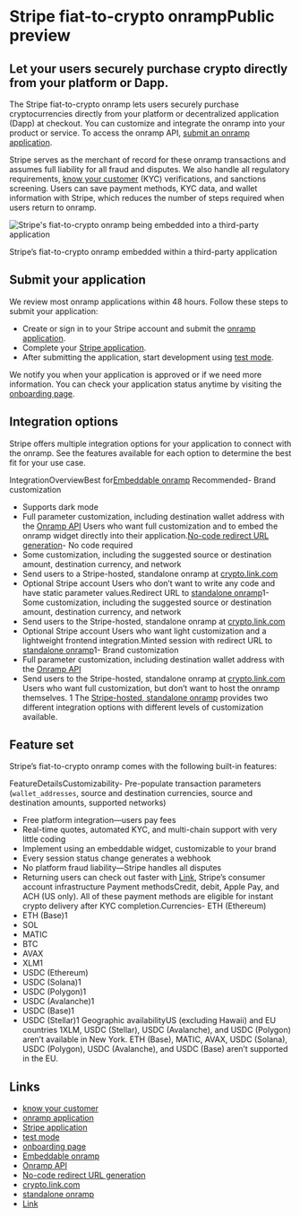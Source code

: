 # Stripe fiat-to-crypto onrampPublic preview

## Let your users securely purchase crypto directly from your platform or Dapp.

The Stripe fiat-to-crypto onramp lets users securely purchase cryptocurrencies
directly from your platform or decentralized application (Dapp) at checkout. You
can customize and integrate the onramp into your product or service. To access
the onramp API, [submit an onramp
application](https://docs.stripe.com/crypto/onramp#submit-your-application).

Stripe serves as the merchant of record for these onramp transactions and
assumes full liability for all fraud and disputes. We also handle all regulatory
requirements, [know your
customer](https://en.wikipedia.org/wiki/Know_your_customer) (KYC) verifications,
and sanctions screening. Users can save payment methods, KYC data, and wallet
information with Stripe, which reduces the number of steps required when users
return to onramp.

![Stripe's fiat-to-crypto onramp being embedded into a third-party
application](https://b.stripecdn.com/docs-statics-srv/assets/crypto-onramp-overview.c9ec889d4c12403f4b2dbc17600dc640.png)

Stripe’s fiat-to-crypto onramp embedded within a third-party application

## Submit your application

We review most onramp applications within 48 hours. Follow these steps to submit
your application:

- Create or sign in to your Stripe account and submit the [onramp
application](https://dashboard.stripe.com/register?redirect=%2Fcrypto-onramp%2Fapplication).
- Complete your [Stripe
application](https://dashboard.stripe.com/account/onboarding).
- After submitting the application, start development using [test
mode](https://docs.stripe.com/test-mode).

We notify you when your application is approved or if we need more information.
You can check your application status anytime by visiting the [onboarding
page](https://dashboard.stripe.com/crypto-onramp/onboarding).

## Integration options

Stripe offers multiple integration options for your application to connect with
the onramp. See the features available for each option to determine the best fit
for your use case.

IntegrationOverviewBest for[Embeddable
onramp](https://docs.stripe.com/crypto/onramp/emeddable-onramp-guide)
Recommended- Brand customization
- Supports dark mode
- Full parameter customization, including destination wallet address with the
[Onramp API](https://docs.stripe.com/crypto/onramp/api-reference#api-reference)
Users who want full customization and to embed the onramp widget directly into
their application.[No-code redirect URL
generation](https://docs.stripe.com/crypto/onramp/standalone-onramp-quickstart)-
No code required
- Some customization, including the suggested source or destination amount,
destination currency, and network
- Send users to a Stripe-hosted, standalone onramp at
[crypto.link.com](https://crypto.link.com/)
- Optional Stripe account
Users who don’t want to write any code and have static parameter values.Redirect
URL to [standalone
onramp](https://docs.stripe.com/crypto/onramp/standalone-onramp-guide)1- Some
customization, including the suggested source or destination amount, destination
currency, and network
- Send users to the Stripe-hosted, standalone onramp at
[crypto.link.com](https://crypto.link.com/)
- Optional Stripe account
Users who want light customization and a lightweight frontend integration.Minted
session with redirect URL to [standalone
onramp](https://docs.stripe.com/crypto/onramp/standalone-onramp-guide)1- Brand
customization
- Full parameter customization, including destination wallet address with the
[Onramp API](https://docs.stripe.com/crypto/onramp/api-reference#api-reference)
- Send users to the Stripe-hosted, standalone onramp at
[crypto.link.com](https://crypto.link.com/)
Users who want full customization, but don’t want to host the onramp themselves.
1 The [Stripe-hosted, standalone
onramp](https://docs.stripe.com/crypto/onramp/standalone-onramp-guide) provides
two different integration options with different levels of customization
available.

## Feature set

Stripe’s fiat-to-crypto onramp comes with the following built-in features:

FeatureDetailsCustomizability- Pre-populate transaction parameters
(`wallet_addresses`, source and destination currencies, source and destination
amounts, supported networks)
- Free platform integration—users pay fees
- Real-time quotes, automated KYC, and multi-chain support with very little
coding
- Implement using an embeddable widget, customizable to your brand
- Every session status change generates a webhook
- No platform fraud liability—Stripe handles all disputes
- Returning users can check out faster with
[Link](https://docs.stripe.com/payments/link), Stripe’s consumer account
infrastructure
Payment methodsCredit, debit, Apple Pay, and ACH (US only). All of these payment
methods are eligible for instant crypto delivery after KYC
completion.Currencies- ETH (Ethereum)
- ETH (Base)1
- SOL
- MATIC
- BTC
- AVAX
- XLM1
- USDC (Ethereum)
- USDC (Solana)1
- USDC (Polygon)1
- USDC (Avalanche)1
- USDC (Base)1
- USDC (Stellar)1
Geographic availabilityUS (excluding Hawaii) and EU countries
1XLM, USDC (Stellar), USDC (Avalanche), and USDC (Polygon) aren’t available in
New York. ETH (Base), MATIC, AVAX, USDC (Solana), USDC (Polygon), USDC
(Avalanche), and USDC (Base) aren’t supported in the EU.

## Links

- [know your customer](https://en.wikipedia.org/wiki/Know_your_customer)
- [onramp
application](https://dashboard.stripe.com/register?redirect=%2Fcrypto-onramp%2Fapplication)
- [Stripe application](https://dashboard.stripe.com/account/onboarding)
- [test mode](https://docs.stripe.com/test-mode)
- [onboarding page](https://dashboard.stripe.com/crypto-onramp/onboarding)
- [Embeddable
onramp](https://docs.stripe.com/crypto/onramp/emeddable-onramp-guide)
- [Onramp
API](https://docs.stripe.com/crypto/onramp/api-reference#api-reference)
- [No-code redirect URL
generation](https://docs.stripe.com/crypto/onramp/standalone-onramp-quickstart)
- [crypto.link.com](https://crypto.link.com)
- [standalone
onramp](https://docs.stripe.com/crypto/onramp/standalone-onramp-guide)
- [Link](https://docs.stripe.com/payments/link)